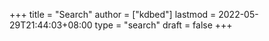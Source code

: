 +++
title = "Search"
author = ["kdbed"]
lastmod = 2022-05-29T21:44:03+08:00
type = "search"
draft = false
+++
